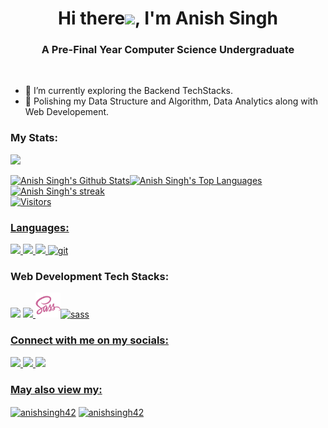 
<h1 align="center">Hi there<img src="https://raw.githubusercontent.com/MartinHeinz/MartinHeinz/master/wave.gif" width="45px">, I'm Anish Singh</h1>
<h3 align="center">A Pre-Final Year Computer Science Undergraduate</h3>

<br/>

- 🔭 I’m currently exploring the Backend TechStacks. 
- 🌱 Polishing my Data Structure and Algorithm, Data Analytics along with Web Developement.
### My Stats:
![](https://activity-graph.herokuapp.com/graph?username=anishsingh42&theme=github)


<a href="https://github.com/anishsingh42/github-readme-stats"><img alt="Anish Singh's Github Stats" src="https://github-readme-stats.vercel.app/api?username=anishsingh42&show_icons=true&count_private=true&theme=cobalt&hide_border=true&bg_color=0D1117"/></a><a href="https://github.com/anishsingh42/github-readme-stats"><img alt="Anish Singh's Top Languages" src="https://github-readme-stats.vercel.app/api/top-langs/?username=anishsingh42&langs_count=8&count_private=true&layout=compact&theme=cobalt&hide_border=true&bg_color=0D1117" /></a><a href="https://github.com/anishsingh42/github-readme-streak-stats"> <img title="🔥 Get streak stats for your profile at git.io/streak-stats" alt="Anish Singh's streak" src="https://github-readme-streak-stats.herokuapp.com/?user=anishsingh42&theme=cobalt&hide_border=true&stroke=0000&background=060A0CD0"/>
 <br/>
 ![Visitors](https://visitor-badge.laobi.icu/badge?page_id=anishsingh42.anishsingh42)

### Languages:
 <img src="https://img.shields.io/badge/C-00599C?style=for-the-badge&logo=c&logoColor=white"> <img src="https://img.shields.io/badge/C%2B%2B-00599C?style=for-the-badge&logo=c%2B%2B&logoColor=white"> <img src="https://img.shields.io/badge/Python-FFD43B?style=for-the-badge&logo=python&logoColor=darkgreen"> <img src="https://www.vectorlogo.zone/logos/git-scm/git-scm-icon.svg" alt="git" width="30" height="auto"/> </a> 
 ### Web Development Tech Stacks:
 <img src="https://img.shields.io/badge/HTML5-E34F26?style=for-the-badge&logo=html5&logoColor=white"> <img src="https://img.shields.io/badge/CSS3-1572B6?style=for-the-badge&logo=css3&logoColor=white"><a href="https://sass-lang.com" target="_blank" rel="noreferrer"> <img src="https://raw.githubusercontent.com/devicons/devicon/master/icons/sass/sass-original.svg" alt="sass" width="40" height="40"/><img src="https://image.pngaaa.com/390/4169390-middle.png" alt="sass" width="60" height="35"/>


### Connect with me on my socials:
<a href="https://www.linkedin.com/in/anish-singh-9988a419a/" target="_blank"><img src="https://img.shields.io/badge/LinkedIn-0077B5?style=for-the-badge&logo=linkedin&logoColor=white"/>
<a href="https://twitter.com/anish_singh_42" target="_blank"><img src="https://img.shields.io/badge/Twitter-1DA1F2?style=for-the-badge&logo=twitter&logoColor=white"/>
<a href="https://github.com/anishsingh42" target="_blank"><img src="https://img.shields.io/badge/GitHub-100000?style=for-the-badge&logo=github&logoColor=white"/>

### May also view my:
 <a href="https://auth.geeksforgeeks.org/user/anishsingh42/practice/" target="blank"><img align="center" src="https://raw.githubusercontent.com/rahuldkjain/github-profile-readme-generator/master/src/images/icons/Social/geeks-for-geeks.svg" alt="anishsingh42" height="40" width="40" /></a>
  <a href="https://leetcode.com/anishsingh42/" target="blank"><img align="center" src="https://leetcode.com/static/images/LeetCode_logo_rvs.png" alt="anishsingh42" height="40" width="40" /></a>
